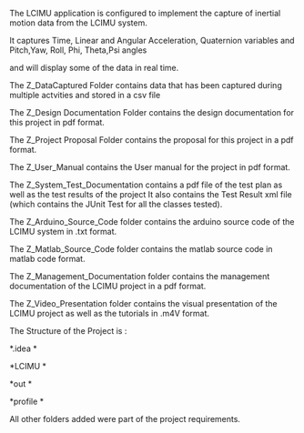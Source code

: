 The LCIMU application is configured to implement the capture of inertial motion data from the LCIMU system.

It captures Time, Linear and Angular Acceleration, Quaternion variables and Pitch,Yaw, Roll, Phi, Theta,Psi angles

and will display some of the data in real time.

The Z_DataCaptured Folder contains data that has been captured during multiple actvities and stored in a csv file

The Z_Design Documentation Folder contains the design documentation for this project in pdf format.

The Z_Project Proposal Folder contains the proposal for this project in a pdf format.

The Z_User_Manual contains the User manual for the project in pdf format.

The Z_System_Test_Documentation contains a pdf file of the test plan as well as the test results of the project
It also contains the Test Result xml file (which contains the JUnit Test for all the classes tested).

The Z_Arduino_Source_Code folder contains the arduino source code of the LCIMU system in .txt format.

The Z_Matlab_Source_Code folder contains the matlab source code in matlab code format.

The Z_Management_Documentation folder contains the management documentation of the LCIMU project in a pdf format.

The Z_Video_Presentation folder contains the visual presentation of the LCIMU project as well as the tutorials in .m4V format.
 
The Structure of the Project is :

*.idea *

*LCIMU *

*out *

*profile *

All other folders added were part of the project requirements.

